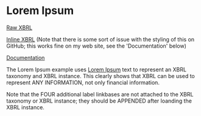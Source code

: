 # Lorem Ipsum
[Raw XBRL](https://charleshoffmancpa.github.io/examples/lorem-ipsum/basic-SampleInstance_WithFormulas.xml)

[Inline XBRL](https://charleshoffmancpa.github.io/examples/lorem-ipsum/basic-SampleInstance_WithFormulas_InlineXBRL.html)  (Note that there is some sort of issue with the styling of this on GitHub; this works fine on my web site, see the 'Documentation' below)

[Documentation](http://xbrl.squarespace.com/journal/2018/5/16/lorem-ipsum-example-process-automation-using-xbrl.html)

The Lorem Ipsum example uses [Lorem Ipsum](https://www.lipsum.com/feed/html) text to represent an XBRL taxonomy and XBRL instance.  This clearly shows that XBRL can be used to represent ANY INFORMATION, not only financial information.

Note that the FOUR additional label linkbases are not attached to the XBRL taxonomy or XBRL instance; they should be APPENDED after loanding the XBRL instance.



